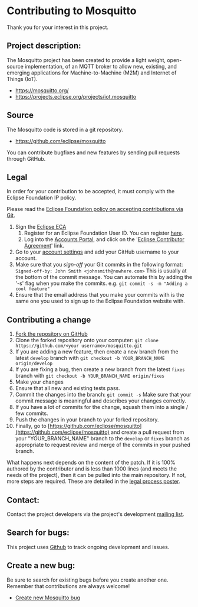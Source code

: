 Contributing to Mosquitto
=========================

Thank you for your interest in this project.

Project description:
--------------------

The Mosquitto project has been created to provide a light weight, open-source
implementation, of an MQTT broker to allow new, existing, and emerging
applications for Machine-to-Machine (M2M) and Internet of Things (IoT).

- <https://mosquitto.org/>
- <https://projects.eclipse.org/projects/iot.mosquitto>

Source
------

The Mosquitto code is stored in a git repository.

- https://github.com/eclipse/mosquitto

You can contribute bugfixes and new features by sending pull requests through GitHub.

## Legal

In order for your contribution to be accepted, it must comply with the Eclipse
Foundation IP policy.

Please read
the [Eclipse Foundation policy on accepting contributions via Git](http://wiki.eclipse.org/Development_Resources/Contributing_via_Git).

1. Sign the [Eclipse ECA](http://www.eclipse.org/legal/ECA.php)
    1. Register for an Eclipse Foundation User ID. You can register [here](https://accounts.eclipse.org/user/register).
    2. Log into the [Accounts Portal](https://accounts.eclipse.org/), and click on
       the '[Eclipse Contributor Agreement](https://accounts.eclipse.org/user/eca)' link.
2. Go to your [account settings](https://accounts.eclipse.org/user/edit) and add your GitHub username to your account.
3. Make sure that you _sign-off_ your Git commits in the following format:
   ``` Signed-off-by: John Smith <johnsmith@nowhere.com> ``` This is usually at the bottom of the commit message. You
   can automate this by adding the '-s' flag when you make the commits. e.g.
   ```git commit -s -m "Adding a cool feature"```
4. Ensure that the email address that you make your commits with is the same one you used to sign up to the Eclipse
   Foundation website with.

## Contributing a change

1. [Fork the repository on GitHub](https://github.com/eclipse/mosquitto/fork)
2. Clone the forked repository onto your computer: ``` git clone
   https://github.com/<your username>/mosquitto.git ```
3. If you are adding a new feature, then create a new branch from the latest
   ```develop``` branch with ```git checkout -b YOUR_BRANCH_NAME
   origin/develop```
4. If you are fixing a bug, then create a new branch from the latest
   ```fixes``` branch with ```git checkout -b YOUR_BRANCH_NAME origin/fixes```
5. Make your changes
6. Ensure that all new and existing tests pass.
7. Commit the changes into the branch: ``` git commit -s ``` Make sure that
   your commit message is meaningful and describes your changes correctly.
8. If you have a lot of commits for the change, squash them into a single / few
   commits.
9. Push the changes in your branch to your forked repository.
10. Finally, go to
    [https://github.com/eclipse/mosquitto](https://github.com/eclipse/mosquitto)
    and create a pull request from your "YOUR_BRANCH_NAME" branch to the
    ```develop``` or ```fixes``` branch as appropriate to request review and
    merge of the commits in your pushed branch.

What happens next depends on the content of the patch. If it is 100% authored
by the contributor and is less than 1000 lines (and meets the needs of the
project), then it can be pulled into the main repository. If not, more steps
are required. These are detailed in the
[legal process poster](http://www.eclipse.org/legal/EclipseLegalProcessPoster.pdf).



Contact:
--------

Contact the project developers via the project's development
[mailing list](https://dev.eclipse.org/mailman/listinfo/mosquitto-dev).

Search for bugs:
----------------

This project uses [Github](https://github.com/eclipse/mosquitto/issues)
to track ongoing development and issues.

Create a new bug:
-----------------

Be sure to search for existing bugs before you create another one. Remember
that contributions are always welcome!

- [Create new Mosquitto bug](https://github.com/eclipse/mosquitto/issues)
